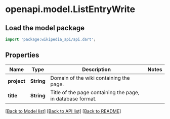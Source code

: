 # openapi.model.ListEntryWrite

## Load the model package
```dart
import 'package:wikipedia_api/api.dart';
```

## Properties
Name | Type | Description | Notes
------------ | ------------- | ------------- | -------------
**project** | **String** | Domain of the wiki containing the page. | 
**title** | **String** | Title of the page containing the page, in database format. | 

[[Back to Model list]](../README.md#documentation-for-models) [[Back to API list]](../README.md#documentation-for-api-endpoints) [[Back to README]](../README.md)


